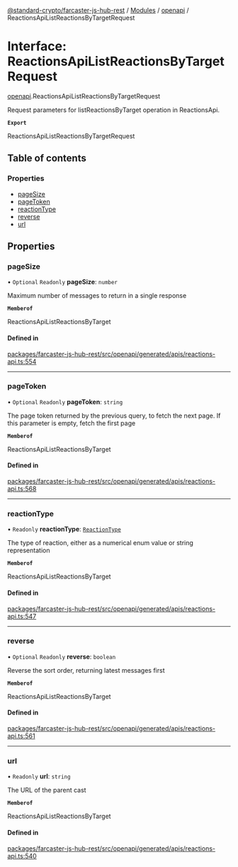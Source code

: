 [@standard-crypto/farcaster-js-hub-rest](../README.md) / [Modules](../modules.md) / [openapi](../modules/openapi.md) / ReactionsApiListReactionsByTargetRequest

# Interface: ReactionsApiListReactionsByTargetRequest

[openapi](../modules/openapi.md).ReactionsApiListReactionsByTargetRequest

Request parameters for listReactionsByTarget operation in ReactionsApi.

**`Export`**

ReactionsApiListReactionsByTargetRequest

## Table of contents

### Properties

- [pageSize](openapi.ReactionsApiListReactionsByTargetRequest.md#pagesize)
- [pageToken](openapi.ReactionsApiListReactionsByTargetRequest.md#pagetoken)
- [reactionType](openapi.ReactionsApiListReactionsByTargetRequest.md#reactiontype)
- [reverse](openapi.ReactionsApiListReactionsByTargetRequest.md#reverse)
- [url](openapi.ReactionsApiListReactionsByTargetRequest.md#url)

## Properties

### pageSize

• `Optional` `Readonly` **pageSize**: `number`

Maximum number of messages to return in a single response

**`Memberof`**

ReactionsApiListReactionsByTarget

#### Defined in

[packages/farcaster-js-hub-rest/src/openapi/generated/apis/reactions-api.ts:554](https://github.com/standard-crypto/farcaster-js/blob/main/packages/farcaster-js-hub-rest/src/openapi/generated/apis/reactions-api.ts#L554)

___

### pageToken

• `Optional` `Readonly` **pageToken**: `string`

The page token returned by the previous query, to fetch the next page. If this parameter is empty, fetch the first page

**`Memberof`**

ReactionsApiListReactionsByTarget

#### Defined in

[packages/farcaster-js-hub-rest/src/openapi/generated/apis/reactions-api.ts:568](https://github.com/standard-crypto/farcaster-js/blob/main/packages/farcaster-js-hub-rest/src/openapi/generated/apis/reactions-api.ts#L568)

___

### reactionType

• `Readonly` **reactionType**: [`ReactionType`](../enums/openapi.ReactionType.md)

The type of reaction, either as a numerical enum value or string representation

**`Memberof`**

ReactionsApiListReactionsByTarget

#### Defined in

[packages/farcaster-js-hub-rest/src/openapi/generated/apis/reactions-api.ts:547](https://github.com/standard-crypto/farcaster-js/blob/main/packages/farcaster-js-hub-rest/src/openapi/generated/apis/reactions-api.ts#L547)

___

### reverse

• `Optional` `Readonly` **reverse**: `boolean`

Reverse the sort order, returning latest messages first

**`Memberof`**

ReactionsApiListReactionsByTarget

#### Defined in

[packages/farcaster-js-hub-rest/src/openapi/generated/apis/reactions-api.ts:561](https://github.com/standard-crypto/farcaster-js/blob/main/packages/farcaster-js-hub-rest/src/openapi/generated/apis/reactions-api.ts#L561)

___

### url

• `Readonly` **url**: `string`

The URL of the parent cast

**`Memberof`**

ReactionsApiListReactionsByTarget

#### Defined in

[packages/farcaster-js-hub-rest/src/openapi/generated/apis/reactions-api.ts:540](https://github.com/standard-crypto/farcaster-js/blob/main/packages/farcaster-js-hub-rest/src/openapi/generated/apis/reactions-api.ts#L540)

